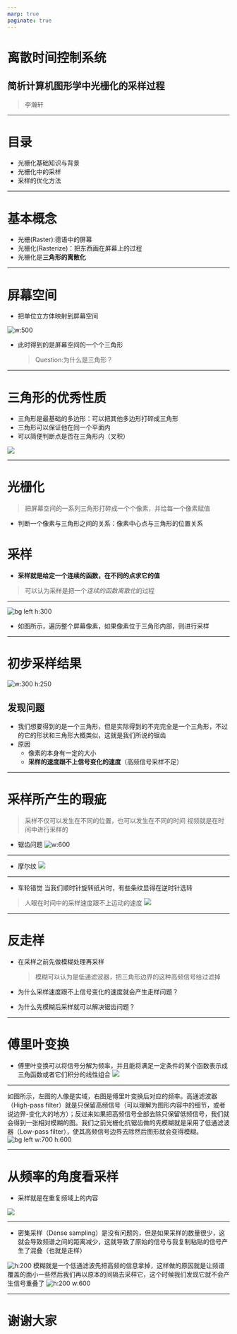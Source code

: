 ```yaml
---
marp: true
paginate: true 
---
```

# 离散时间控制系统
## 简析计算机图形学中光栅化的采样过程
> 李瀚轩

---

# 目录
-  光栅化基础知识与背景
-  光栅化中的采样
-  采样的优化方法

---

# 基本概念
- 光栅(Raster):德语中的屏幕
- 光栅化(Rasterize)：把东西画在屏幕上的过程
- 光栅化是**三角形的离散化**
  
---
# 屏幕空间
- 把单位立方体映射到屏幕空间

![w:500](1.png)
- 此时得到的是屏幕空间的一个个三角形
  > Question:为什么是三角形？

---
# 三角形的优秀性质
- 三角形是最基础的多边形：可以把其他多边形打碎成三角形
- 三角形可以保证他在同一个平面内
- 可以简便判断点是否在三角形内（叉积）

![](2.png)

---
# 光栅化
> 把屏幕空间的一系列三角形打碎成一个个像素，并给每一个像素赋值
- 判断一个像素与三角形之间的关系：像素中心点与三角形的位置关系

# 采样
- **采样就是给定一个连续的函数，在不同的点求它的值**
 > 可以认为采样是把一个*连续的函数离散化*的过程
---
![bg left h:300 ](3.png)

- 如图所示，遍历整个屏幕像素，如果像素位于三角形内部，则进行采样
---
# 初步采样结果
![w:300 h:250](4.png)
## 发现问题
- 我们想要得到的是一个三角形，但是实际得到的不完完全是一个三角形，不过的它的形状和三角形大概类似，这就是我们所说的锯齿
- 原因
  - 像素的本身有一定的大小
  - **采样的速度跟不上信号变化的速度**（高频信号采样不足）
---
# 采样所产生的瑕疵
> 采样不仅可以发生在不同的位置，也可以发生在不同的时间
> 视频就是在时间中进行采样的

- 锯齿问题
![w:600](5.png)

---

- 摩尔纹
![](6.png)

---
- 车轮错觉
当我们顺时针旋转纸片时，有些条纹显得在逆时针选转
> 人眼在时间中的采样速度跟不上运动的速度
![](7.png)
---

# 反走样
- 在采样之前先做模糊处理再采样
  > 模糊可以认为是低通滤波器，把三角形边界的这种高频信号给过滤掉

- 为什么采样速度跟不上信号变化的速度就会产生走样问题？
- 为什么先模糊后采样就可以解决锯齿问题？
---


# 傅里叶变换
- 傅里叶变换可以将信号分解为频率，并且能将满足一定条件的某个函数表示成三角函数或者它们积分的线性组合
![](8.png)

---
如图所示，左图的人像是实域，右图是傅里叶变换后对应的频率。高通滤波器（High-pass filter）就是只保留高频信号（可以理解为图形内容中的细节，或者说边界-变化大的地方）；反过来如果把高频信号全部去除只保留低频信号，我们就会得到一张相对模糊的图。我们之前光栅化抗锯齿做的先模糊就是采用了低通滤波器（Low-pass filter），使其高频信号边界去除然后图形就会变得模糊。
![bg left w:700 h:600](15.png)

---
# 从频率的角度看采样
- 采样就是在重复频域上的内容

![](9.png)

---
- 密集采样（Dense sampling）是没有问题的，但是如果采样的数量很少，这就会导致频谱之间的距离减少，这就导致了原始的信号与我复制粘贴的信号产生了混叠（也就是走样）
  
![h:200](10.png)
模糊就是一个低通滤波先把高频的信息拿掉，这样做的原因就是让频谱覆盖的面小一些然后我们再以原本的间隔去采样它，这个时候我们发现它就不会产生信号重叠了
![h:200 w:600](11.png)

---
# 谢谢大家